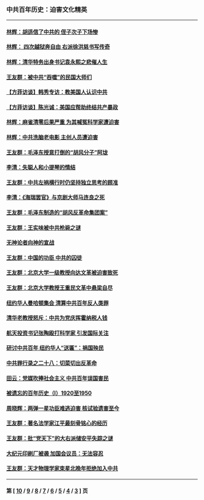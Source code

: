 ### 中共百年历史：迫害文化精英
---
#### [林辉：胡适信了中共的 侄子次子下场惨](../../pages/nf1176111/n14019760.md?07040430) 
#### [林辉： 四次越狱奔自由 右派徐洪慈书写传奇](../../pages/nf1176111/n14010438.md?07040430) 
#### [林辉：清华特务出身书记袁永熙之悲催人生](../../pages/nf1176111/n13997413.md?07040430) 
#### [王友群：被中共“吞噬”的民国大师们](../../pages/nf1176111/n13942620.md?07040430) 
#### [【方菲访谈】韩秀专访：教美国人认识中共](../../pages/nf1176111/n13821310.md?07040430) 
#### [【方菲访谈】陈光诚：美国应帮助终结共产暴政](../../pages/nf1176111/n13759521.md?07040430) 
#### [林辉：麻雀清零后果严重 为其喊冤科学家遭迫害](../../pages/nf1176111/n13746900.md?07040430) 
#### [林辉：中共洗脑老电影 主创人员遭迫害](../../pages/nf1176111/n13699437.md?07040430) 
#### [王友群：毛泽东授意打倒的“胡风分子”阿垅](../../pages/nf1176111/n13592541.md?07040430) 
#### [李清：失聪人和小提琴的情结](../../pages/nf1176111/n13459280.md?07040430) 
#### [王友群：中共左祸横行时仍坚持独立思考的顾准](../../pages/nf1176111/n13444722.md?07040430) 
#### [李清：《海瑞罢官》与京剧大师马连良之死](../../pages/nf1176111/n13412316.md?07040430) 
#### [王友群：毛泽东制造的“胡风反革命集团案”](../../pages/nf1176111/n13324909.md?07040430) 
#### [王友群：王实味被中共枪毙之谜](../../pages/nf1176111/n13307502.md?07040430) 
#### [无神论者向神的宣战](../../pages/nf1176111/n13281535.md?07040430) 
#### [王友群：中国的功臣 中共的囚徒](../../pages/nf1176111/n13291790.md?07040430) 
#### [王友群：北京大学一级教授向达文革被迫害致死](../../pages/nf1176111/n13150966.md?07040430) 
#### [王友群：北京大学教授王重民文革中悬梁自尽](../../pages/nf1176111/n13084645.md?07040430) 
#### [纽约华人曼哈顿集会 清算中共百年反人类罪](../../pages/nf1176111/n13084157.md?07040430) 
#### [清华老教授怒斥：中共为党庆挥霍纳税人钱](../../pages/nf1176111/n13071430.md?07040430) 
#### [航天投资书记张陶殴打科学家 引发国际关注](../../pages/nf1176111/n13069132.md?07040430) 
#### [研讨中共百年 纽约华人“送匾”：祸国殃民](../../pages/nf1176111/n13057367.md?07040430) 
#### [中共罪行录之二十八：切菜切出反革命](../../pages/nf1176111/n13030600.md?07040430) 
#### [田云：党媒吹捧社会主义 中共百年误国害民](../../pages/nf1176111/n13006682.md?07040430) 
#### [被遗忘的百年历史（I）1920至1950](../../pages/nf1176111/n12986411.md?07040430) 
#### [周晓辉：两弹一星功臣难逃迫害 核试验遗害至今](../../pages/nf1176111/n12974997.md?07040430) 
#### [王友群：著名法学家江平最刻骨铭心的经历](../../pages/nf1176111/n12970787.md?07040430) 
#### [王友群：批“党天下”的大右派储安平失踪之谜](../../pages/nf1176111/n12954229.md?07040430) 
#### [大纪元印刷厂被袭 加国会议员：无法容忍](../../pages/nf1176111/n12883028.md?07040430) 
#### [王友群：天才物理学家束星北晚年拒绝加入中共](../../pages/nf1176111/n12792913.md?07040430) 

---
#### 第 [ [10](./10.md?07040430) / [9](./9.md?07040430) / [8](./8.md?07040430) / [7](./7.md?07040430) / [6](./6.md?07040430) / [5](./5.md?07040430) / [4](./4.md?07040430) / [3](./3.md?07040430) ] 页
